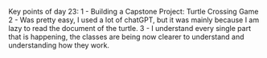 Key points of day 23:
1 - Building a Capstone Project: Turtle Crossing Game
2 - Was pretty easy, I used a lot of chatGPT, but it was mainly because I am lazy to read the document of the turtle. 
3 - I understand every single part that is happening, the classes are being now clearer to understand and understanding how they work.